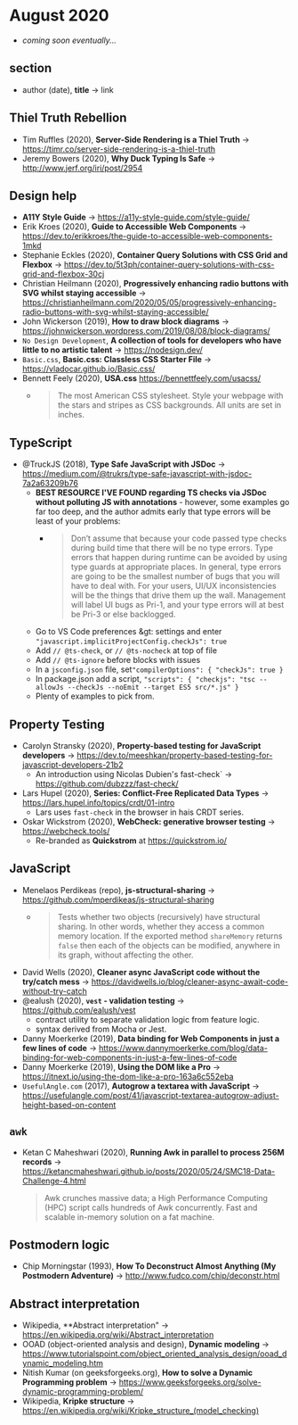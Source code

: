 # August 2020 

+ *coming soon eventually...*

## section

+ author (date), **title** &#8594; link

## Thiel Truth Rebellion

+ Tim Ruffles (2020), **Server-Side Rendering is a Thiel Truth** &#8594; https://timr.co/server-side-rendering-is-a-thiel-truth
+ Jeremy Bowers (2020), **Why Duck Typing Is Safe** &#8594; http://www.jerf.org/iri/post/2954

## Design help

+ **A11Y Style Guide** &#8594; https://a11y-style-guide.com/style-guide/
+ Erik Kroes (2020), **Guide to Accessible Web Components** &#8594; https://dev.to/erikkroes/the-guide-to-accessible-web-components-1mkd
+ Stephanie Eckles (2020), **Container Query Solutions with CSS Grid and Flexbox** &#8594; https://dev.to/5t3ph/container-query-solutions-with-css-grid-and-flexbox-30cj
+ Christian Heilmann (2020), **Progressively enhancing radio buttons with SVG whilst staying accessible** &#8594; https://christianheilmann.com/2020/05/05/progressively-enhancing-radio-buttons-with-svg-whilst-staying-accessible/
+ John Wickerson (2019), **How to draw block diagrams** &#8594; https://johnwickerson.wordpress.com/2019/08/08/block-diagrams/
+ `No Design Development`, **A collection of tools for developers who have little to no artistic talent** &#8594;  https://nodesign.dev/
+ `Basic.css`, **Basic.css: Classless CSS Starter File** &#8594; https://vladocar.github.io/Basic.css/
+ Bennett Feely (2020), **USA.css**  https://bennettfeely.com/usacss/
  - > The most American CSS stylesheet. Style your webpage with the stars and stripes as CSS backgrounds. All units are set in inches.

## TypeScript

+ @TruckJS (2018), **Type Safe JavaScript with JSDoc** &#8594; https://medium.com/@trukrs/type-safe-javascript-with-jsdoc-7a2a63209b76
  - **BEST RESOURCE I'VE FOUND regarding TS checks via JSDoc without polluting JS with annotations** - however, some examples go far too deep, and the author admits early that type errors will be least of your problems:
    - > Don’t assume that because your code passed type checks during build time that there will be no type errors. Type errors that happen during runtime can be avoided by using type guards at appropriate places. In general, type errors are going to be the smallest number of bugs that you will have to deal with. For your users, UI/UX inconsistencies will be the things that drive them up the wall. Management will label UI bugs as Pri-1, and your type errors will at best be Pri-3 or else backlogged.
  - Go to VS Code preferences &gt: settings and enter `"javascript.implicitProjectConfig.checkJs": true`
  - Add `// @ts-check`, or `// @ts-nocheck` at top of file
  - Add `// @ts-ignore` before blocks with issues
  - In a `jsconfig.json` file, set`"compilerOptions": { "checkJs": true }`
  - In package.json add a script, `"scripts": { "checkjs": "tsc --allowJs --checkJs --noEmit --target ES5 src/*.js" }`
  - Plenty of examples to pick from.

## Property Testing

+ Carolyn Stransky (2020), **Property-based testing for JavaScript developers** &#8594; https://dev.to/meeshkan/property-based-testing-for-javascript-developers-21b2
  - An introduction using Nicolas Dubien's fast-check` &#8594; https://github.com/dubzzz/fast-check/
+ Lars Hupel (2020), **Series: Conflict-Free Replicated Data Types** &#8594; https://lars.hupel.info/topics/crdt/01-intro
  - Lars uses `fast-check` in the browser in hais CRDT series.
+ Oskar Wickstrom (2020), **WebCheck: generative browser testing** &#8594; https://webcheck.tools/
  - Re-branded as **Quickstrom** at https://quickstrom.io/
  
## JavaScript

+ Menelaos Perdikeas (repo), **js-structural-sharing** &#8594; https://github.com/mperdikeas/js-structural-sharing
  - > Tests whether two objects (recursively) have structural sharing. In other words, whether they access a common memory location. If the exported method `shareMemory` returns `false` then each of the objects can be modified, anywhere in its graph, without affecting the other.
+ David Wells (2020), **Cleaner async JavaScript code without the try/catch mess** &#8594; https://davidwells.io/blog/cleaner-async-await-code-without-try-catch
+ @ealush (2020), **`vest` - validation testing** &#8594; https://github.com/ealush/vest
  - contract utility to separate validation logic from feature logic.
  - syntax derived from Mocha or Jest.
+ Danny Moerkerke (2019), **Data binding for Web Components in just a few lines of code** &#8594; https://www.dannymoerkerke.com/blog/data-binding-for-web-components-in-just-a-few-lines-of-code
+ Danny Moerkerke (2019), **Using the DOM like a Pro** &#8594; https://itnext.io/using-the-dom-like-a-pro-163a6c552eba
+ `UsefulAngle.com` (2017), **Autogrow a textarea with JavaScript** &#8594; https://usefulangle.com/post/41/javascript-textarea-autogrow-adjust-height-based-on-content

## `awk`

+ Ketan C Maheshwari (2020), **Running Awk in parallel to process 256M records** &#8594; https://ketancmaheshwari.github.io/posts/2020/05/24/SMC18-Data-Challenge-4.html
  > Awk crunches massive data; a High Performance Computing (HPC) script calls hundreds of Awk concurrently. Fast and scalable in-memory solution on a fat machine.

## Postmodern logic

+ Chip Morningstar (1993), **How To Deconstruct Almost Anything (My Postmodern Adventure)** &#8594; http://www.fudco.com/chip/deconstr.html

## Abstract interpretation

+ Wikipedia, **Abstract interpretation" &#8594; https://en.wikipedia.org/wiki/Abstract_interpretation
+ OOAD (object-oriented analysis and design), **Dynamic modeling** &#8594; https://www.tutorialspoint.com/object_oriented_analysis_design/ooad_dynamic_modeling.htm
+ Nitish Kumar (on geeksforgeeks.org), **How to solve a Dynamic Programming problem** &#8594; https://www.geeksforgeeks.org/solve-dynamic-programming-problem/
+ Wikipedia, **Kripke structure** &#8594; https://en.wikipedia.org/wiki/Kripke_structure_(model_checking)
